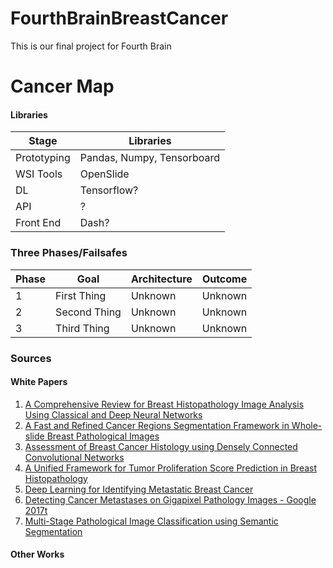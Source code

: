# FourthBrainBreastCancer
This is our final project for Fourth Brain

# Cancer Map
#### Libraries
| Stage       | Libraries |
|--           |--         |
| Prototyping | Pandas, Numpy, Tensorboard    |
| WSI Tools   | OpenSlide |
| DL          | Tensorflow? |
| API         | ?         |
| Front End   | Dash?     |


### Three Phases/Failsafes
| Phase | Goal | Architecture |  Outcome |
|--         |--            |--                    |--|
| 1 | First Thing | Unknown | Unknown |
| 2 | Second Thing | Unknown | Unknown |
| 3 | Third Thing  | Unknown | Unknown |

### Sources
#### White Papers
1. [A Comprehensive Review for Breast Histopathology Image Analysis Using Classical and Deep Neural Networks](https://arxiv.org/pdf/2003.12255v2.pdf)
2. [A Fast and Refined Cancer Regions Segmentation Framework in Whole-slide Breast Pathological Images](https://www.ncbi.nlm.nih.gov/pmc/articles/PMC7239841/pdf/41598_2020_Article_65026.pdf)
3. [Assessment of Breast Cancer Histology using Densely Connected Convolutional Networks](https://arxiv.org/pdf/1804.04595.pdf)
4. [A Unified Framework for Tumor Proliferation Score Prediction in Breast Histopathology](https://arxiv.org/pdf/1612.07180.pdf)
5. [Deep Learning for Identifying Metastatic Breast Cancer](https://arxiv.org/pdf/1606.05718.pdf) 
6. [Detecting Cancer Metastases on Gigapixel Pathology Images - Google 2017t](https://arxiv.org/pdf/1703.02442)
7. [Multi-Stage Pathological Image Classification using Semantic Segmentation](https://openaccess.thecvf.com/content_ICCV_2019/papers/Takahama_Multi-Stage_Pathological_Image_Classification_Using_Semantic_Segmentation_ICCV_2019_paper.pdf)
#### Other Works
